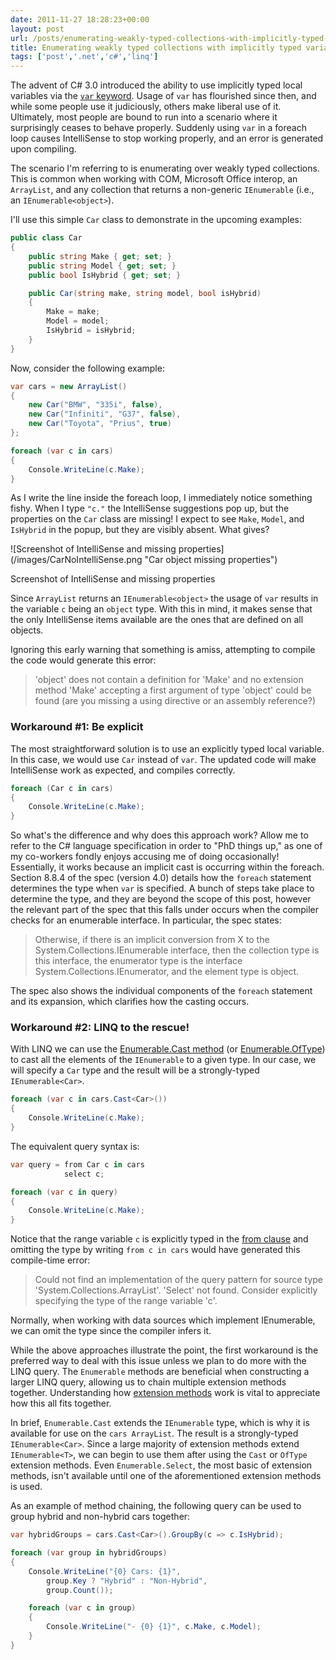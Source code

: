 ```yaml
---
date: 2011-11-27 18:28:23+00:00
layout: post
url: /posts/enumerating-weakly-typed-collections-with-implicitly-typed-variables
title: Enumerating weakly typed collections with implicitly typed variables
tags: ['post','.net','c#','linq']
---
```


The advent of C# 3.0 introduced the ability to use implicitly typed local variables via the [`var` keyword](http://msdn.microsoft.com/en-us/library/bb383973.aspx). Usage of `var` has flourished since then, and while some people use it judiciously, others make liberal use of it. Ultimately, most people are bound to run into a scenario where it surprisingly ceases to behave properly. Suddenly using `var` in a foreach loop causes IntelliSense to stop working properly, and an error is generated upon compiling.

The scenario I'm referring to is enumerating over weakly typed collections. This is common when working with COM, Microsoft Office interop, an `ArrayList`, and any collection that returns a non-generic `IEnumerable` (i.e., an `IEnumerable<object>`).

I'll use this simple `Car` class to demonstrate in the upcoming examples:

```cs
public class Car
{
    public string Make { get; set; }
    public string Model { get; set; }
    public bool IsHybrid { get; set; }

    public Car(string make, string model, bool isHybrid)
    {
        Make = make;
        Model = model;
        IsHybrid = isHybrid;
    }
}
```

Now, consider the following example:

```cs
var cars = new ArrayList()
{
    new Car("BMW", "335i", false),
    new Car("Infiniti", "G37", false),
    new Car("Toyota", "Prius", true)
};

foreach (var c in cars)
{
    Console.WriteLine(c.Make);
}
```

As I write the line inside the foreach loop, I immediately notice something fishy. When I type `"c."` the IntelliSense suggestions pop up, but the properties on the `Car` class are missing! I expect to see `Make`, `Model`, and `IsHybrid` in the popup, but they are visibly absent. What gives?

<p class="text-center">
    ![Screenshot of IntelliSense and missing properties](/images/CarNoIntelliSense.png "Car object missing properties")
    <p>Screenshot of IntelliSense and missing properties</p>
</p>

Since `ArrayList` returns an `IEnumerable<object>` the usage of `var` results in the variable `c` being an `object` type. With this in mind, it makes sense that the only IntelliSense items available are the ones that are defined on all objects.

Ignoring this early warning that something is amiss, attempting to compile the code would generate this error:


> 'object' does not contain a definition for 'Make' and no extension method 'Make' accepting a first argument of type 'object' could be found (are you missing a using directive or an assembly reference?)





### Workaround #1: Be explicit


The most straightforward solution is to use an explicitly typed local variable. In this case, we would use `Car` instead of `var`. The updated code will make IntelliSense work as expected, and compiles correctly.

```cs
foreach (Car c in cars)
{
    Console.WriteLine(c.Make);
}
```

So what's the difference and why does this approach work? Allow me to refer to the C# language specification in order to "PhD things up," as one of my co-workers fondly enjoys accusing me of doing occasionally! Essentially, it works because an implicit cast is occurring within the foreach. Section 8.8.4 of the spec (version 4.0) details how the `foreach` statement determines the type when `var` is specified. A bunch of steps take place to determine the type, and they are beyond the scope of this post, however the relevant part of the spec that this falls under occurs when the compiler checks for an enumerable interface. In particular, the spec states:



> Otherwise, if there is an implicit conversion from X to the System.Collections.IEnumerable interface, then the collection type is this interface, the enumerator type is the interface System.Collections.IEnumerator, and the element type is object.




The spec also shows the individual components of the `foreach` statement and its expansion, which clarifies how the casting occurs.



### Workaround #2: LINQ to the rescue!


With LINQ we can use the [Enumerable.Cast method](http://msdn.microsoft.com/en-us/library/bb341406.aspx) (or [Enumerable.OfType](http://msdn.microsoft.com/en-us/library/bb360913.aspx)) to cast all the elements of the `IEnumerable` to a given type. In our case, we will specify a `Car` type and the result will be a strongly-typed `IEnumerable<Car>`.

```cs
foreach (var c in cars.Cast<Car>())
{
    Console.WriteLine(c.Make);
}
```

The equivalent query syntax is:
```cs
var query = from Car c in cars
            select c;

foreach (var c in query)
{
    Console.WriteLine(c.Make);
}
```

Notice that the range variable `c` is explicitly typed in the [from clause](http://msdn.microsoft.com/en-us/library/bb383978.aspx) and omitting the type by writing `from c in cars` would have generated this compile-time error:



> Could not find an implementation of the query pattern for source type 'System.Collections.ArrayList'.  'Select' not found.  Consider explicitly specifying the type of the range variable 'c'.



Normally, when working with data sources which implement IEnumerable<T>, we can omit the type since the compiler infers it.

While the above approaches illustrate the point, the first workaround is the preferred way to deal with this issue unless we plan to do more with the LINQ query. The `Enumerable` methods are beneficial when constructing a larger LINQ query, allowing us to chain multiple extension methods together. Understanding how [extension methods](http://msdn.microsoft.com/en-us/library/bb383977.aspx) work is vital to appreciate how this all fits together.

In brief, `Enumerable.Cast` extends the `IEnumerable` type, which is why it is available for use on the `cars ArrayList`. The result is a strongly-typed `IEnumerable<Car>`. Since a large majority of extension methods extend `IEnumerable<T>`, we can begin to use them after using the `Cast` or `OfType` extension methods. Even `Enumerable.Select`, the most basic of extension methods, isn't available until one of the aforementioned extension methods is used.

As an example of method chaining, the following query can be used to group hybrid and non-hybrid cars together:

```cs
var hybridGroups = cars.Cast<Car>().GroupBy(c => c.IsHybrid);

foreach (var group in hybridGroups)
{
    Console.WriteLine("{0} Cars: {1}",
        group.Key ? "Hybrid" : "Non-Hybrid",
        group.Count());

    foreach (var c in group)
    {
        Console.WriteLine("- {0} {1}", c.Make, c.Model);
    }
}
```
